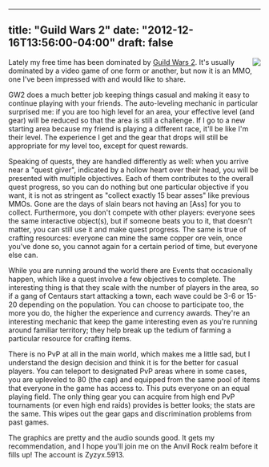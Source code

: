 
---
title: "Guild Wars 2"
date: "2012-12-16T13:56:00-04:00"
draft: false
---

<img src="http://wiki.guildwars.com/images/thumb/b/bf/Normal_gw2logo.jpg/300px-Normal_gw2logo.jpg" style="float:right"/>Lately my free time has been dominated by [Guild Wars 2](https://www.guildwars2.com/en/). It's usually dominated by a video game of one form or another, but now it is an MMO, one I've been impressed with and would like to share.

GW2 does a much better job keeping things casual and making it easy to continue playing with your friends. The auto-leveling mechanic in particular surprised me: if you are too high level for an area, your effective level (and gear) will be reduced so that the area is still a challenge. If I go to a new starting area because my friend is playing a different race, it'll be like I'm their level. The experience I get and the gear that drops will still be appropriate for my level too, except for quest rewards.

Speaking of quests, they are handled differently as well: when you arrive near a "quest giver", indicated by a hollow heart over their head, you will be presented with multiple objectives. Each of them contributes to the overall quest progress, so you can do nothing but one particular objective if you want, it is not as stringent as "collect exactly 15 bear asses" like previous MMOs. Gone are the days of slain bears not having an [Ass] for you to collect. Furthermore, you don't compete with other players: everyone sees the same interactive object(s), but if someone beats you to it, that doesn't matter, you can still use it and make quest progress. The same is true of crafting resources: everyone can mine the same copper ore vein, once you've done so, you cannot again for a certain period of time, but everyone else can.

While you are running around the world there are Events that occasionally happen, which like a quest involve a few objectives to complete. The interesting thing is that they scale with the number of players in the area, so if a gang of Centaurs start attacking a town, each wave could be 3-6 or 15-20 depending on the population. You can choose to participate too, the more you do, the higher the experience and currency awards. They're an interesting mechanic that keep the game interesting even as you're running around familiar territory; they help break up the tedium of farming a particular resource for crafting items.

There is no PvP at all in the main world, which makes me a little sad, but I understand the design decision and think it is for the better for casual players. You can teleport to designated PvP areas where in some cases, you are upleveled to 80 (the cap) and equipped from the same pool of items that everyone in the game has access to. This puts everyone on an equal playing field. The only thing gear you can acquire from high end PvP tournaments (or even high end raids) provides is better looks; the stats are the same. This wipes out the gear gaps and discrimination problems from past games.

The graphics are pretty and the audio sounds good. It gets my recommendation, and I hope you'll join me on the Anvil Rock realm before it fills up! The account is Zyzyx.5913.
